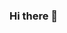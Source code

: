 ### Hi there 👋

<!--
**tophit13/tophit13** is a ✨ _special_ ✨ repository because its `README.md` (this file) appears on your GitHub profile.

Here are some ideas to get you started:

- 🔭 I’m currently working on ...
- 🌱 I’m currently learning git and c
- 👯 I’m looking to collaborate on with anybody
- 🤔 I’m looking for help with robotics
- 💬 Ask me about ...
- 📫 How to reach me: https://twitter.com/Tophitqew
- 😄 Pronouns: ...
- ⚡ Fun fact: ...
-->

